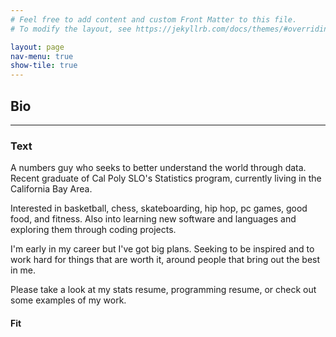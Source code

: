 ```yaml
---
# Feel free to add content and custom Front Matter to this file.
# To modify the layout, see https://jekyllrb.com/docs/themes/#overriding-theme-defaults

layout: page
nav-menu: true
show-tile: true
---
```


## Bio


<section id="one">
	<div class="inner">
		
<div class="row 200%">
	<div class="6u 12u$(medium)">


<hr class="major" />

<h3>Text</h3>

<p> A numbers guy who seeks to better understand the world through data. Recent graduate of Cal Poly SLO's Statistics program, currently living in the California Bay Area.

Interested in basketball, chess, skateboarding, hip hop, pc games, good food, and fitness. Also into learning new software and languages and exploring them through coding projects.

I'm early in my career but I've got big plans. Seeking to be inspired and to work hard for things that are worth it, around people that bring out the best in me.

Please take a look at my stats resume, programming resume, or check out some examples of my work. </p>

</div>

<div class="6u$ 12u$(medium)">
<h4>Fit</h4>
<span class="image fit"><img src="{% link assets/images/pic03.jpg %}" alt="" /></span>
	
</div>
</div>
</section>
